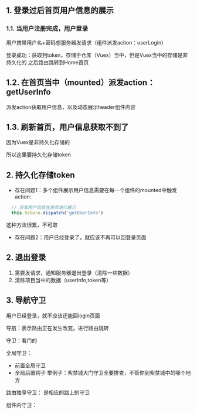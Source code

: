 ## 1. 登录过后首页用户信息的展示
### 1.1. 当用户注册完成，用户登录
用户携带用户名+密码想服务器发请求（组件派发aciton：userLogin)

登录成功：获取到token，存储于仓库（Vuex）当中，但是Vuex当中的存储是非持久化的
之后路由跳转到Home首页

## 1.2. 在首页当中（mounted）派发action：getUserInfo
派发action获取用户信息，以及动态展示header组件内容

## 1.3. 刷新首页，用户信息获取不到了

因为Vuex是非持久化存储的

所以这里要持久化存储token

## 2. 持久化存储token

- 存在问题1：多个组件展示用户信息需要在每一个组件的mounted中触发action:
```js
  // 获取用户信息在首页进行展示
  this.$store.dispatch('getUserInfo')
```

这种方法很累，不可取

- 存在问题2：用户已经登录了，就应该不再可以回登录页面

## 2. 退出登录
1. 需要发请求，通知服务器退出登录（清除一些数据）
2. 清除项目当中的数据（userInfo,token等）

## 3. 导航守卫

用户已经登录，就不应该还能回login页面

导航：表示路由正在发生改变。进行路由跳转

守卫：看门的

全局守卫：
- 前置全局守卫
- 全局后置钩子
举例子：紫禁城大门守卫全要排查，不管你到紫禁城中的哪个地方


路由独享守卫：
 是相应的路上的守卫

组件内守卫：
